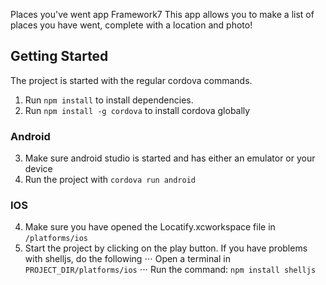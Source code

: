  Places you've went app Framework7
This app allows you to make a list of places you have went, complete with a location and photo!

## Getting Started

The project is started with the regular cordova commands.

1. Run `npm install` to install dependencies.
2. Run `npm install -g cordova` to install cordova globally

### Android
3. Make sure android studio is started and has either an emulator or your device
4. Run the project with `cordova run android`

### IOS
4. Make sure you have opened the Locatify.xcworkspace file in `/platforms/ios`
5. Start the project by clicking on the play button. If you have problems with shelljs, do the following
⋅⋅⋅ Open a terminal in `PROJECT_DIR/platforms/ios`
⋅⋅⋅ Run the command: `npm install shelljs`
